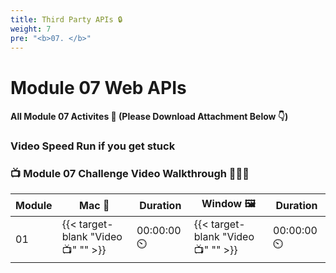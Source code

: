 ```yaml
---
title: Third Party APIs 🔒 
weight: 7
pre: "<b>0️7. </b>"
---
```


# Module 07 Web APIs

#### All Module 07 Activites  📂 (Please Download Attachment Below 👇) 


### Video Speed Run if you get stuck 
### 📺 Module 07 Challenge Video Walkthrough 🏃‍♀️🏃
| Module | Mac 🍎 | Duration    | Window 🖼️ | Duration |
| ------  | ------ | ----------- |---------  | --------- |
| 01 | {{< target-blank "Video 📺" "" >}}  |  00:00:00  ⏲️ |  {{< target-blank "Video 📺" "" >}}  |  00:00:00 ⏲️ |